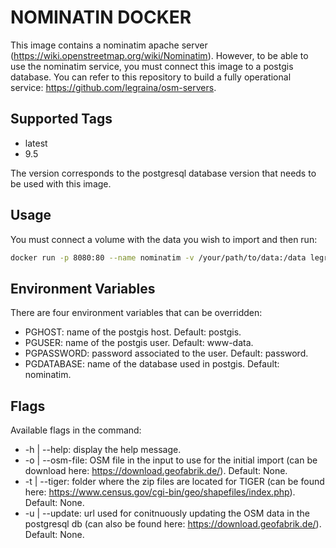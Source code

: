 NOMINATIN DOCKER
===================

This image contains a nominatim apache server (https://wiki.openstreetmap.org/wiki/Nominatim).
However, to be able to use the nominatim service, you must connect this image to a postgis database.
You can refer to this repository to build a fully operational service: https://github.com/legraina/osm-servers.

Supported Tags
---------------
- latest
- 9.5

The version corresponds to the postgresql database version that needs to be used with this image.

Usage
-------------

You must connect a volume with the data you wish to import and then run:
````bash
docker run -p 8080:80 --name nominatim -v /your/path/to/data:/data legraina/nominatim -o /data/district-of-columbia-latest.osm.pbf
````

Environment Variables
---------------------
There are four environment variables that can be overridden:
- PGHOST: name of the postgis host. Default: postgis.
- PGUSER: name of the postgis user. Default: www-data.
- PGPASSWORD: password associated to the user. Default: password.
- PGDATABASE: name of the database used in postgis. Default: nominatim.

Flags
------
Available flags in the command:
- -h | --help: display the help message.
- -o | --osm-file: OSM file in the input to use for the initial import (can be download here: https://download.geofabrik.de/). Default: None.
- -t | --tiger: folder where the zip files are located for TIGER (can be found here: https://www.census.gov/cgi-bin/geo/shapefiles/index.php). Default: None.
- -u | --update: url used for conitnuously updating the OSM data in the postgresql db (can also be found here: https://download.geofabrik.de/). Default: None.

